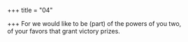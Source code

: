 +++
title = "04"

+++
For we would like to be (part) of the powers of you two,  
of your favors that grant victory prizes.  